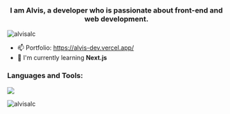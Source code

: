 <h3 align="center">I am Alvis, a developer who is passionate about front-end and web development.</h3>

<p align="left"> <img src="https://komarev.com/ghpvc/?username=alvisalc&label=Profile%20views&color=0e75b6&style=flat" alt="alvisalc" /> </p>

- 📫 Portfolio: https://alvis-dev.vercel.app/
- 🌱 I'm currently learning **Next.js**

<h3 align="left">Languages and Tools:</h3>

<p>
<img src="https://skillicons.dev/icons?i=html,css,js,ts,py,react,tailwind,sass,postgres,mongodb,nextjs,vercel"/>
</p>

<p><img align="left" src="https://github-readme-stats-sigma-five.vercel.app/api/top-langs?username=alvisalc&show_icons=true&locale=en&layout=compact" alt="alvisalc" /></p>
